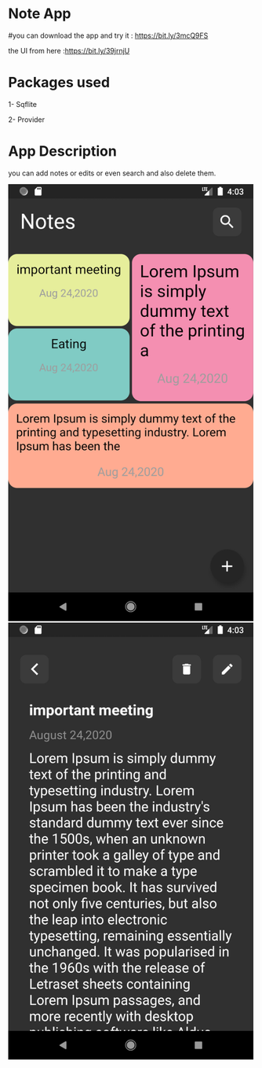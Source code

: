 # Note App

#you can download the app and try it : https://bit.ly/3mcQ9FS


the UI from here :https://bit.ly/39jrnjU
# Packages used

1- Sqflite 

2- Provider

# App Description

you can add notes or edits or even search and also delete them.


<img src="app_images/Screenshot_1598234605.png" width="500" >
<img src="app_images/Screenshot_1598234617.png" width="500" >





